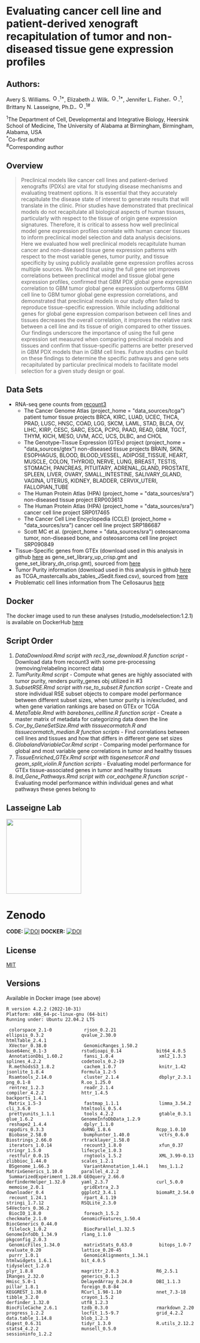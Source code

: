 # Evaluating cancer cell line and patient-derived xenograft recapitulation of tumor and non-diseased tissue gene expression profiles
## Authors: 
Avery S. Williams<a
id="cy-effective-orcid-url"
class="underline"
 href="https://orcid.org/0000-0002-4987-0600"
 target="orcid.widget"
 rel="me noopener noreferrer"
 style="vertical-align: top">
 <img
    src="https://orcid.org/sites/default/files/images/orcid_16x16.png"
    style="width: 1em; margin-inline-start: 0.5em"
    alt="ORCID iD icon"/>
</a><sup>1*</sup>, Elizabeth J. Wilk<a
id="cy-effective-orcid-url"
class="underline"
 href="https://orcid.org/0000-0002-7078-1215"
 target="orcid.widget"
 rel="me noopener noreferrer"
 style="vertical-align: top">
 <img
    src="https://orcid.org/sites/default/files/images/orcid_16x16.png"
    style="width: 1em; margin-inline-start: 0.5em"
    alt="ORCID iD icon"/>
</a><sup>1*</sup>, Jennifer L. Fisher<a
id="cy-effective-orcid-url"
class="underline"
 href="https://orcid.org/0000-0002-9657-1216"
 target="orcid.widget"
 rel="me noopener noreferrer"
 style="vertical-align: top">
 <img
    src="https://orcid.org/sites/default/files/images/orcid_16x16.png"
    style="width: 1em; margin-inline-start: 0.5em"
    alt="ORCID iD icon"/>
</a><sup>1</sup>, Brittany N. Lasseigne, Ph.D.<a
id="cy-effective-orcid-url"
class="underline"
 href="https://orcid.org/0000-0002-1642-8904"
 target="orcid.widget"
 rel="me noopener noreferrer"
 style="vertical-align: top">
 <img
    src="https://orcid.org/sites/default/files/images/orcid_16x16.png"
    style="width: 1em; margin-inline-start: 0.5em"
    alt="ORCID iD icon"/>
</a><sup>1#</sup>

<sup>1</sup>The Department of Cell, Developmental and Integrative Biology, Heersink School of Medicine, The University of Alabama at Birmingham, Birmingham, Alabama, USA <br>
<sup>*</sup>Co-first author <br>
<sup>#</sup>Corresponding author <br>

    
## Overview
> Preclinical models like cancer cell lines and patient-derived xenografts (PDXs) are vital for studying disease mechanisms and evaluating treatment options. It is essential that they accurately recapitulate the disease state of interest to generate results that will translate in the clinic. Prior studies have demonstrated that preclinical models do not recapitulate all biological aspects of human tissues, particularly with respect to the tissue of origin gene expression signatures. Therefore, it is critical to assess how well preclinical model gene expression profiles correlate with human cancer tissues to inform preclinical model selection and data analysis decisions. Here we evaluated how well preclinical models recapitulate human cancer and non-diseased tissue gene expression patterns with respect to the most variable genes, tumor purity, and tissue specificity by using publicly available gene expression profiles across multiple sources. We found that using the full gene set improves correlations between preclinical model and tissue global gene expression profiles, confirmed that GBM PDX global gene expression correlation to GBM tumor global gene expression outperforms GBM cell line to GBM tumor global gene expression correlations, and demonstrated that preclinical models in our study often failed to reproduce tissue-specific expression. While including additional genes for global gene expression comparison between cell lines and tissues decreases the overall correlation, it improves the relative rank between a cell line and its tissue of origin compared to other tissues. Our findings underscore the importance of using the full gene expression set measured when comparing preclinical models and tissues and confirm that tissue-specific patterns are better preserved in GBM PDX models than in GBM cell lines. Future studies can build on these findings to determine the specific pathways and gene sets recapitulated by particular preclinical models to facilitate model selection for a given study design or goal. 

## Data Sets
* RNA-seq gene counts from [recount3](https://rna.recount.bio/)
  * The Cancer Genome Atlas (project_home = "data_sources/tcga") patient tumor tissue projects BRCA, KIRC, LUAD, UCEC, THCA, PRAD, LUSC, HNSC, COAD, LGG, SKCM, LAML, STAD, BLCA, OV, LIHC, KIRP, CESC, SARC, ESCA, PCPG, PAAD, READ, GBM, TGCT, THYM, KICH, MESO, UVM, ACC, UCS, DLBC, and CHOL
  * The Genotype-Tissue Expression (GTEx) project (project_home =	"data_sources/gtex") non-diseased tissue projects BRAIN, SKIN, ESOPHAGUS, BLOOD, BLOOD_VESSEL, ADIPOSE_TISSUE, HEART, MUSCLE, COLON, THYROID, NERVE, LUNG, BREAST, TESTIS, STOMACH, PANCREAS, PITUITARY, ADRENAL_GLAND, PROSTATE, SPLEEN, LIVER, OVARY, SMALL_INTESTINE, SALIVARY_GLAND, VAGINA, UTERUS, KIDNEY, BLADDER, CERVIX_UTERI, FALLOPIAN_TUBE
  * The Human Protein Atlas (HPA) (project_home = "data_sources/sra") non-diseased tissue project ERP003613
  * The Human Protein Atlas (HPA) (project_home = "data_sources/sra") cancer cell line project SRP017465
  * The Cancer Cell Line Encyclopedia (CCLE) (project_home = "data_sources/sra") cancer cell line project SRP186687
  * Scott MC et al. (project_home = "data_sources/sra") osteosarcoma tumor, non-diseased bone, and osteosarcoma cell line project SRP090849
* Tissue-Specific genes from GTEx (download used in this analysis in github [here](https://github.com/lasseignelab/modelselection/blob/main/data/) as gene_set_library_up_crisp.gmt and gene_set_library_dn_crisp.gmt), sourced from [here](https://maayanlab.cloud/Harmonizome/dataset/GTEx+Tissue+Gene+Expression+Profiles)
* Tumor Purity information (download used in this analysis in github [here](https://github.com/lasseignelab/modelselection/blob/main/data/) as TCGA_mastercalls.abs_tables_JSedit.fixed.csv), sourced from [here](https://gdc.cancer.gov/about-data/publications/pancanatlas)
* Problematic cell lines information from The Cellosaurus [here](https://www.cellosaurus.org/search?input=%27problematic%20cell%20line%27)
  
## Docker 
The docker image used to run these analyses (rstudio_modelselection:1.2.1) is available on DockerHub [here](https://hub.docker.com/r/lizzyr/rstudio_modelselection)

## Script Order
1. _DataDownload.Rmd script with rec3_rse_download.R function script_ - Download data from recount3 with some pre-processing (removing/relabeling incorrect data)
2. _TumPurity.Rmd script_ - Compute what genes are highly associated with tumor purity, renders purity_genes obj utilized in #3
3. _SubsetRSE.Rmd script with rse_to_subset.R function script_ - Create and store individual RSE subset objects to compare model performance between different subset sizes, when tumor purity is in/excluded, and when gene variation rankings are based on GTEx or TCGA
4. _MetaTable.Rmd with barebones_cellline.R function script_ - Create a master matrix of metadata for categorizing data down the line
5. _Cor_by_GeneSetSize.Rmd with tissuecormatch.R and tissuecormatch_median.R function scripts_ - Find correlations between cell lines and tissues and how that differs in different gene set sizes
6. _GlobalandVariableCor.Rmd script_ - Comparing model performance for global and most variable gene correlations in tumor and healthy tissues
7. _TissueEnriched_GTEx.Rmd script with tisgenesetcor.R and geom_split_violin.R function scripts_ - Evaluating model performance for GTEx tissue-associated genes in tumor and healthy tissues
8. _Ind_Gene_Pathways.Rmd script with cor_eachgene.R function script_ - Evaluating model performance within individual genes and what pathways these genes belong to

## Lasseigne Lab 
<a href="https://www.lasseigne.org/" target="_blank"><img src="https://www.lasseigne.org/img/main/lablogo.png" width="200" height="200"></a>

# Zenodo
**CODE:**
[![DOI](https://zenodo.org/badge/DOI/10.5281/zenodo.7813872.svg)](https://doi.org/10.5281/zenodo.7813872)
**DOCKER:**
[![DOI](https://zenodo.org/badge/DOI/10.5281/zenodo.7813907.svg)](https://doi.org/10.5281/zenodo.7813907)

## License
[MIT](https://github.com/lasseignelab/modelselection/blob/main/LICENSE)

## Versions 
Available in Docker image (see above)

```
R version 4.2.2 (2022-10-31)
Platform: x86_64-pc-linux-gnu (64-bit)
Running under: Ubuntu 22.04.2 LTS

 colorspace_2.1-0            rjson_0.2.21                ellipsis_0.3.2              qvalue_2.30.0               htmlTable_2.4.1            
 XVector_0.38.0              GenomicRanges_1.50.2        base64enc_0.1-3             rstudioapi_0.14             bit64_4.0.5                
 AnnotationDbi_1.60.2        fansi_1.0.4                 xml2_1.3.3                  splines_4.2.2               codetools_0.2-19           
 R.methodsS3_1.8.2           cachem_1.0.7                knitr_1.42                  jsonlite_1.8.4              Formula_1.2-5              
 Rsamtools_2.14.0            cluster_2.1.4               dbplyr_2.3.1                png_0.1-8                   R.oo_1.25.0                
 rentrez_1.2.3               readr_2.1.4                 compiler_4.2.2              httr_1.4.5                  backports_1.4.1            
 Matrix_1.5-3                fastmap_1.1.1               limma_3.54.2                cli_3.6.0                   htmltools_0.5.4            
 prettyunits_1.1.1           tools_4.2.2                 gtable_0.3.1                glue_1.6.2                  GenomeInfoDbData_1.2.9     
 reshape2_1.4.4              dplyr_1.1.0                 rappdirs_0.3.3              doRNG_1.8.6                 Rcpp_1.0.10                
 Biobase_2.58.0              bumphunter_1.40.0           vctrs_0.6.0                 Biostrings_2.66.0           rtracklayer_1.58.0         
 iterators_1.0.14            recount3_1.8.0              xfun_0.37                   stringr_1.5.0               lifecycle_1.0.3            
 restfulr_0.0.15             rngtools_1.5.2              XML_3.99-0.13               zlibbioc_1.44.0             scales_1.2.1               
 BSgenome_1.66.3             VariantAnnotation_1.44.1    hms_1.1.2                   MatrixGenerics_1.10.0       parallel_4.2.2             
 SummarizedExperiment_1.28.0 GEOquery_2.66.0             derfinderHelper_1.32.0      yaml_2.3.7                  curl_5.0.0                 
 memoise_2.0.1               gridExtra_2.3               downloader_0.4              ggplot2_3.4.1               biomaRt_2.54.0             
 recount_1.24.1              rpart_4.1.19                stringi_1.7.12              RSQLite_2.3.0               S4Vectors_0.36.2           
 BiocIO_1.8.0                foreach_1.5.2               checkmate_2.1.0             GenomicFeatures_1.50.4      BiocGenerics_0.44.0        
 filelock_1.0.2              BiocParallel_1.32.5         GenomeInfoDb_1.34.9         rlang_1.1.0                 pkgconfig_2.0.3            
 GenomicFiles_1.34.0         matrixStats_0.63.0          bitops_1.0-7                evaluate_0.20               lattice_0.20-45            
 purrr_1.0.1                 GenomicAlignments_1.34.1    htmlwidgets_1.6.1           bit_4.0.5                   tidyselect_1.2.0           
plyr_1.8.8                  magrittr_2.0.3              R6_2.5.1                    IRanges_2.32.0              generics_0.1.3             
Hmisc_5.0-1                 DelayedArray_0.24.0         DBI_1.1.3                   pillar_1.8.1                foreign_0.8-84             
KEGGREST_1.38.0             RCurl_1.98-1.10             nnet_7.3-18                 tibble_3.2.0                crayon_1.5.2               
derfinder_1.32.0            utf8_1.2.3                  BiocFileCache_2.6.1         tzdb_0.3.0                  rmarkdown_2.20             
progress_1.2.2              locfit_1.5-9.7              grid_4.2.2                  data.table_1.14.8           blob_1.2.3                 
digest_0.6.31               tidyr_1.3.0                 R.utils_2.12.2              stats4_4.2.2                munsell_0.5.0              
sessioninfo_1.2.2  
```
